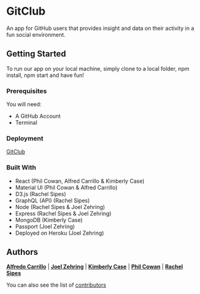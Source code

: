 # GitClub
An app for GitHub users that provides insight and data on their activity in a fun social environment.


## Getting Started
To run our app on your local machine, simply clone to a local folder, npm install, npm start and have fun!

### Prerequisites
You will need:
* A GitHub Account
* Terminal

### Deployment
[GitClub](https://git-club.herokuapp.com/)

### Built With
* React (Phil Cowan, Alfred Carrillo & Kimberly Case)
* Material UI (Phil Cowan & Alfred Carrillo)
* D3.js (Rachel Sipes)
* GraphQL (API) (Rachel Sipes)
* Node (Rachel Sipes & Joel Zehring)
* Express (Rachel Sipes & Joel Zehring)
* MongoDB (Kimberly Case)
* Passport (Joel Zehring)
* Deployed on Heroku (Joel Zehring)

## Authors
[**Alfredo Carrillo**](https://github.com/acarrillo2019) | 
[**Joel Zehring**](https://github.com/joelzehring) | 
[**Kimberly Case**](https://github.com/kimberlycase91) | 
[**Phil Cowan**](https://github.com/phil4lif) | 
[**Rachel Sipes**](https://github.com/sharkrachel)

You can also see the list of [contributors](https://github.com/joelzehring/fazeclan/graphs/contributors)
